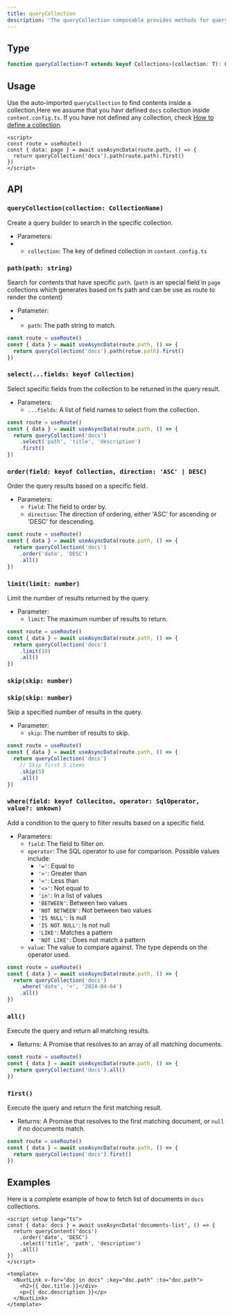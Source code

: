 ```yaml
---
title: queryCollection
description: 'The queryCollection composable provides methods for querying and fetching your collections.'
---
```


## Type

```ts
function queryCollection<T extends keyof Collections>(collection: T): CollectionQueryBuilder<Collections[T]>
```

## Usage

Use the auto-imported `queryCollection` to find contents inside a collection.Here we assume that you havr defined `docs` collection inside `content.config.ts`. If you have not defined any collection, check [How to define a collection](/docs/collections/collections#defining-collections).

```vue [pages/[...slug\\].vue]
<script>
const route = useRoute()
const { data: page } = await useAsyncData(route.path, () => {
  return queryCollection('docs').path(route.path).first()
})
</script>
```

## API

### `queryCollection(collection: CollectionName)`

Create a query builder to search in the specific collection.

- Parameters:
- - `collection`: The key of defined collection in `content.config.ts`

### `path(path: string)`

Search for contents that have specific `path`. (`path` is an special field in `page` collections which generates based on fs path and can be use as route to render the content)

- Patameter:
- - `path`: The path string to match.

```ts
const route = useRoute()
const { data } = await useAsyncData(route.path, () => {
  return queryCollection('docs').path(rotue.path).first()
})
```

### `select(...fields: keyof Collection)`

Select specific fields from the collection to be returned in the query result.

- Parameters:
  - `...fields`: A list of field names to select from the collection.

```ts
const route = useRoute()
const { data } = await useAsyncData(route.path, () => {
  return queryCollection('docs')
    .select('path', 'title', 'description')
    .first()
})
```

### `order(field: keyof Collection, direction: 'ASC' | DESC)`

Order the query results based on a specific field.

- Parameters:
  - `field`: The field to order by.
  - `direction`: The direction of ordering, either 'ASC' for ascending or 'DESC' for descending.

```ts
const route = useRoute()
const { data } = await useAsyncData(route.path, () => {
  return queryCollection('docs')
    .order('date', 'DESC')
    .all()
})
```

### `limit(limit: number)`

Limit the number of results returned by the query.

- Parameter:
  - `limit`: The maximum number of results to return.

```ts
const route = useRoute()
const { data } = await useAsyncData(route.path, () => {
  return queryCollection('docs')
    .limit(10)
    .all()
})
```

### `skip(skip: number)`

### `skip(skip: number)`

Skip a specified number of results in the query.

- Parameter:
  - `skip`: The number of results to skip.

```ts
const route = useRoute()
const { data } = await useAsyncData(route.path, () => {
  return queryCollection('docs')
    // Skip first 5 items
    .skip(5)
    .all()
})
```

### `where(field: keyof Colleciton, operator: SqlOperator, value?: unkown)`

Add a condition to the query to filter results based on a specific field.

- Parameters:
  - `field`: The field to filter on.
  - `operator`: The SQL operator to use for comparison. Possible values include:
    - `'='`: Equal to
    - `'>'`: Greater than
    - `'<'`: Less than
    - `'<>'`: Not equal to
    - `'in'`: In a list of values
    - `'BETWEEN'`: Between two values
    - `'NOT BETWEEN'`: Not between two values
    - `'IS NULL'`: Is null
    - `'IS NOT NULL'`: Is not null
    - `'LIKE'`: Matches a pattern
    - `'NOT LIKE'`: Does not match a pattern
  - `value`: The value to compare against. The type depends on the operator used.

```ts
const route = useRoute()
const { data } = await useAsyncData(route.path, () => {
  return queryCollection('docs')
    .where('date', '<', '2024-04-04')
    .all()
})
```

### `all()`


Execute the query and return all matching results.

- Returns: A Promise that resolves to an array of all matching documents.

```ts
const route = useRoute()
const { data } = await useAsyncData(route.path, () => {
  return queryCollection('docs').all()
})
```


### `first()`


Execute the query and return the first matching result.

- Returns: A Promise that resolves to the first matching document, or `null` if no documents match.

```ts
const route = useRoute()
const { data } = await useAsyncData(route.path, () => {
  return queryCollection('docs').first()
})
```

## Examples

Here is a complete example of how to fetch list of documents in `docs` collections.

```vue [index.vue]
<script setup lang="ts">
const { data: docs } = await useAsyncData('documents-list', () => {
  return queryContent('docs')
    .order('date', 'DESC')
    .select('title', 'path', 'description')
    .all()
})
</script>

<template>
  <NuxtLink v-for="doc in docs" :key="doc.path" :to="doc.path">
    <h2>{{ doc.title }}</div>
    <p>{{ doc.description }}</p>
  </NuxtLink>
</template>
```
